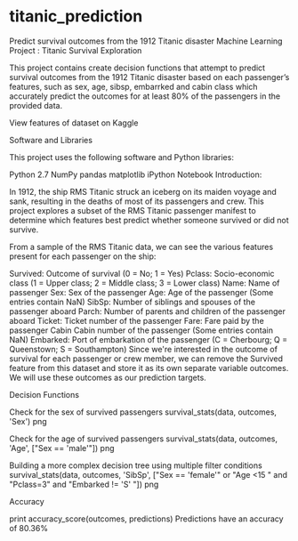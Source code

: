 # titanic_prediction
Predict survival outcomes from the 1912 Titanic disaster
Machine Learning Project : Titanic Survival Exploration

This project contains create decision functions that attempt to predict survival outcomes from the 1912 Titanic disaster based on each passenger’s features, such as sex, age, sibsp, embarrked and cabin class which accurately predict the outcomes for at least 80% of the passengers in the provided data.

View features of dataset on Kaggle

Software and Libraries

This project uses the following software and Python libraries:

Python 2.7
NumPy
pandas
matplotlib
iPython Notebook
Introduction:

In 1912, the ship RMS Titanic struck an iceberg on its maiden voyage and sank, resulting in the deaths of most of its passengers and crew. This project explores a subset of the RMS Titanic passenger manifest to determine which features best predict whether someone survived or did not survive.

From a sample of the RMS Titanic data, we can see the various features present for each passenger on the ship:

Survived: Outcome of survival (0 = No; 1 = Yes)
Pclass: Socio-economic class (1 = Upper class; 2 = Middle class; 3 = Lower class)
Name: Name of passenger
Sex: Sex of the passenger
Age: Age of the passenger (Some entries contain NaN)
SibSp: Number of siblings and spouses of the passenger aboard
Parch: Number of parents and children of the passenger aboard
Ticket: Ticket number of the passenger
Fare: Fare paid by the passenger
Cabin Cabin number of the passenger (Some entries contain NaN)
Embarked: Port of embarkation of the passenger (C = Cherbourg; Q = Queenstown; S = Southampton)
Since we're interested in the outcome of survival for each passenger or crew member, we can remove the Survived feature from this dataset and store it as its own separate variable outcomes. We will use these outcomes as our prediction targets.

Decision Functions

Check for the sex of survived passengers
survival_stats(data, outcomes, 'Sex')
png

Check for the age of survived passengers
survival_stats(data, outcomes, 'Age', ["Sex == 'male'"])
png

Building a more complex decision tree using multiple filter conditions
survival_stats(data, outcomes, 'SibSp', ["Sex == 'female'" or "Age <15 " and "Pclass=3" and "Embarked != 'S' "])
png

Accuracy

print accuracy_score(outcomes, predictions)
Predictions have an accuracy of 80.36%
